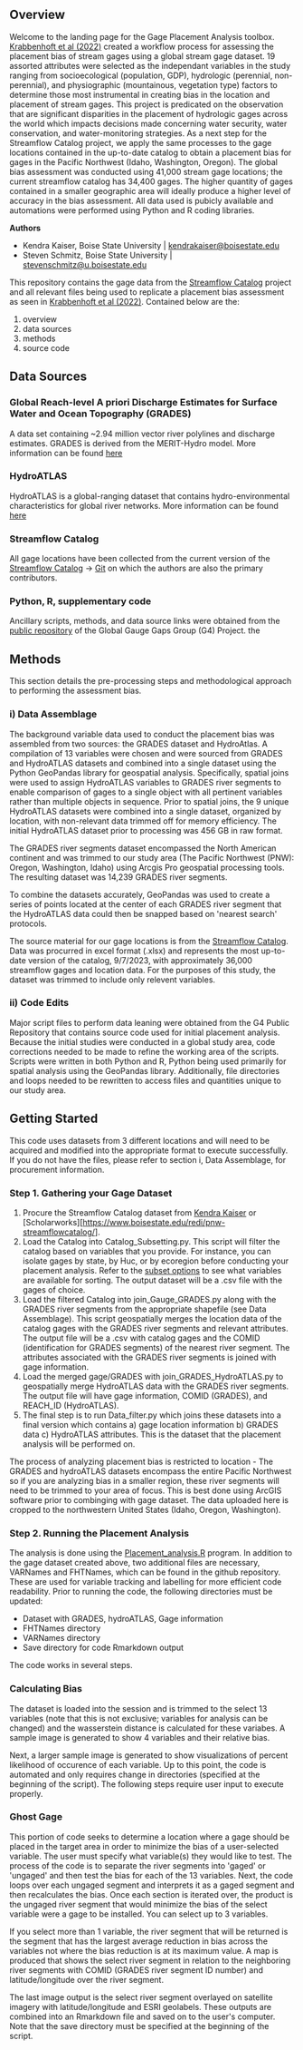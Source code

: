 ## Overview

Welcome to the landing page for the Gage Placement Analysis toolbox. [Krabbenhoft et al (2022)](https://www.nature.com/articles/s41893-022-00873-0) created a workflow process for assessing the placement bias of stream gages using a global stream gage dataset. 19 assorted attributes were selected as the independant variables in the study ranging from socioecological (population, GDP), hydrologic (perennial, non-perennial), and physiographic (mountainous, vegetation type) factors to determine those most instrumental in creating bias in the location and placement of stream gages. This project is predicated on the observation that are significant disparities in the placement of hydrologic gages across the world which impacts decisions made concerning water security, water conservation, and water-monitoring strategies. As a next step for the Streamflow Catalog project, we apply the same processes to the gage locations contained in the up-to-date catalog to obtain a placement bias for gages in the Pacific Northwest (Idaho, Washington, Oregon). The global bias assessment was conducted using 41,000 stream gage locations; the current streamflow catalog has 34,400 gages. The higher quantity of gages contained in a smaller geographic area will ideally produce a higher level of accuracy in the bias assessment. All data used is pubicly available and automations were performed using Python and R coding libraries. 

**Authors**
- Kendra Kaiser, Boise State University   | kendrakaiser@boisestate.edu
- Steven Schmitz, Boise State University  | stevenschmitz@u.boisestate.edu
  
This repository contains the gage data from the [Streamflow Catalog](https://github.com/AppliedHydro/StreamflowCatalog) project and all relevant files being used to replicate a placement bias assessment as seen in [Krabbenhoft et al (2022)](https://www.nature.com/articles/s41893-022-00873-0). Contained below are the:

1. overview
1. data sources
1. methods
1. source code

## Data Sources

### Global Reach-level A priori Discharge Estimates for Surface Water and Ocean Topography (GRADES)
A data set containing ~2.94 million vector river polylines and discharge estimates. GRADES is derived from the MERIT-Hydro model. More information can be found [here](https://www.reachhydro.org/home/records/grades)

### HydroATLAS
HydroATLAS is a global-ranging dataset that contains hydro-environmental characteristics for global river networks. More information can be found [here](https://www.hydrosheds.org/hydroatlas)

### Streamflow Catalog
All gage locations have been collected from the current version of the [Streamflow Catalog](https://scholarworks.boisestate.edu/redi_data/2/) -> [Git](https://github.com/AppliedHydro/StreamflowCatalog) on which the authors are also the primary contributors. 

### Python, R, supplementary code
Ancillary scripts, methods, and data source links were obtained from the [public repository](https://github.com/dry-rivers-rcn/G4) of the Global Gauge Gaps Group (G4) Project.
the 
## Methods

This section details the pre-processing steps and methodological approach to performing the assessment bias. 

### i) Data Assemblage
The background variable data used to conduct the placement bias was assembled from two sources: the GRADES dataset and HydroAtlas. A compilation of 13 variables were chosen and were sourced from GRADES and HydroATLAS datasets and combined into a single dataset using the Python GeoPandas library for geospatial analysis. Specifically, spatial joins were used to assign HydroATLAS variables to GRADES river segments to enable comparison of gages to a single object with all pertinent variables rather than multiple objects in sequence. Prior to spatial joins, the 9 unique HydroATLAS datasets were combined into a single dataset, organized by location, with non-relevant data trimmed off for memory efficiency. The initial HydroATLAS dataset prior to processing was 456 GB in raw format. 

The GRADES river segments dataset encompassed the North American continent and was trimmed to our study area (The Pacific Northwest (PNW): Oregon, Washington, Idaho) using Arcgis Pro geospatial processing tools. The resulting dataset was 14,239 GRADES river segments.

To combine the datasets accurately, GeoPandas was used to create a series of points located at the center of each GRADES river segment that the HydroATLAS data could then be snapped based on 'nearest search' protocols.

The source material for our gage locations is from the [Streamflow Catalog](https://github.com/AppliedHydro/StreamflowCatalog). Data was procurred in excel format (.xlsx) and represents the most up-to-date version of the catalog, 9/7/2023, with approximately 36,000 streamflow gages and location data. For the purposes of this study, the dataset was trimmed to include only relevent variables.

### ii) Code Edits
Major script files to perform data leaning were obtained from the G4 Public Repository that contains source code used for initial placement analysis. Because the initial studies were conducted in a global study area, code corrections needed to be made to refine the working area of the scripts. Scripts were written in both Python and R, Python being used primarily for spatial analysis using the GeoPandas library. Additionally, file directories and loops needed to be rewritten to access files and quantities unique to our study area.

## Getting Started
This code uses datasets from 3 different locations and will need to be acquired and modified into the appropriate format to execute successfully. If you do not have the files, please refer to section i, Data Assemblage, for procurement information.

### Step 1. Gathering your Gage Dataset
1. Procure the Streamflow Catalog dataset from [Kendra Kaiser](kendrakaiser@boisestate.edu) or [Scholarworks][https://www.boisestate.edu/redi/pnw-streamflowcatalog/].
2. Load the Catalog into Catalog_Subsetting.py. This script will filter the catalog based on variables that you provide. For instance, you can isolate gages by state, by Huc, or by ecoregion before conducting your placement analysis. Refer to the [subset options](https://github.com/AppliedHydro/Gage-Bias-/blob/master/subset_options.xlsx) to see what variables are available for sorting. The output dataset will be a .csv file with the gages of choice.
3. Load the filtered Catalog into join_Gauge_GRADES.py along with the GRADES river segments from the appropriate shapefile (see Data Assemblage). This script geospatially merges the location data of the catalog gages with the GRADES river segments and relevant attributes. The output file will be a .csv with catalog gages and the COMID (identification for GRADES segments) of the nearest river segment. The attributes associated with the GRADES river segments is joined with gage information.
4. Load the merged gage/GRADES with join_GRADES_HydroATLAS.py to geospatially merge HydroATLAS data with the GRADES river segments. The output file will have gage information, COMID (GRADES), and REACH_ID (HydroATLAS).
5. The final step is to run Data_filter.py which joins these datasets into a final version which contains a) gage location information b) GRADES data c) HydroATLAS attributes. This is the dataset that the placement analysis will be performed on.

The process of analyzing placement bias is restricted to location - The GRADES and hydroATLAS datasets encompass the entire Pacific Northwest so if you are analyzing bias in a smaller region, these river segments will need to be trimmed to your area of focus. This is best done using ArcGIS software prior to combinging with gage dataset. The data uploaded here is cropped to the northwestern United States (Idaho, Oregon, Washington). 

### Step 2. Running the Placement Analysis
The analysis is done using the [Placement_analysis.R](https://github.com/AppliedHydro/Gage-Bias-/blob/master/Placement_analysis.R) program. In addition to the gage dataset created above, two additional files are necessary, VARNames and FHTNames, which can be found in the github repository. These are used for variable tracking and labelling for more efficient code readability. Prior to running the code, the following directories must be updated:
* Dataset with GRADES, hydroATLAS, Gage information
* FHTNames directory
* VARNames directory
* Save directory for code Rmarkdown output

The code works in several steps.

### Calculating Bias
The dataset is loaded into the session and is trimmed to the select 13 variables (note that this is not exclusive; variables for analysis can be changed) and the wasserstein distance is calculated for these variabes. A sample image is generated to show 4 variables and their relative bias.

Next, a larger sample image is generated to show visualizations of percent likelihood of occurence of each variable. Up to this point, the code is automated and only requires change in directories (specified at the beginning of the script). The following steps require user input to execute properly.

### Ghost Gage
This portion of code seeks to determine a location where a gage should be placed in the target area in order to minimize the bias of a user-selected variable. The user must specify what variable(s) they would like to test. The process of the code is to separate the river segments into 'gaged' or 'ungaged' and then test the bias for each of the 13 variables. Next, the code loops over each ungaged segment and interprets it as a gaged segment and then recalculates the bias. Once each section is iterated over, the product is the ungaged river segment that would minimize the bias of the select variable were a gage to be installed. You can select up to 3 variables.

If you select more than 1 variable, the river segment that will be returned is the segment that has the largest average reduction in bias across the variables not where the bias reduction is at its maximum value. A map is produced that shows the select river segment in relation to the neighboring river segments with COMID (GRADES river segment ID number) and latitude/longitude over the river segment.

The last image output is the select river segment overlayed on satellite imagery with latitude/longitude and ESRI geolabels. These outputs are combined into an Rmarkdown file and saved on to the user's computer. Note that the save directory must be specified at the beginning of the script. 
